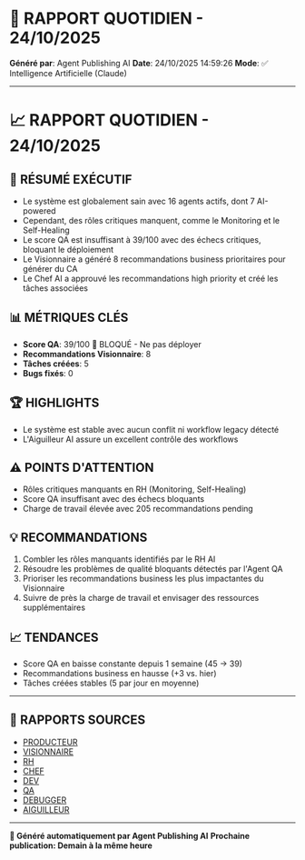 # 📰 RAPPORT QUOTIDIEN - 24/10/2025

**Généré par**: Agent Publishing AI
**Date**: 24/10/2025 14:59:26
**Mode**: ✅ Intelligence Artificielle (Claude)

---

# 📈 RAPPORT QUOTIDIEN - 24/10/2025

## 🎯 RÉSUMÉ EXÉCUTIF

- Le système est globalement sain avec 16 agents actifs, dont 7 AI-powered
- Cependant, des rôles critiques manquent, comme le Monitoring et le Self-Healing
- Le score QA est insuffisant à 39/100 avec des échecs critiques, bloquant le déploiement
- Le Visionnaire a généré 8 recommandations business prioritaires pour générer du CA
- Le Chef AI a approuvé les recommandations high priority et créé les tâches associées

## 📊 MÉTRIQUES CLÉS

- **Score QA**: 39/100 🔴 BLOQUÉ - Ne pas déployer
- **Recommandations Visionnaire**: 8
- **Tâches créées**: 5
- **Bugs fixés**: 0

## 🏆 HIGHLIGHTS

- Le système est stable avec aucun conflit ni workflow legacy détecté
- L'Aiguilleur AI assure un excellent contrôle des workflows

## ⚠️ POINTS D'ATTENTION 

- Rôles critiques manquants en RH (Monitoring, Self-Healing)
- Score QA insuffisant avec des échecs bloquants
- Charge de travail élevée avec 205 recommandations pending

## 💡 RECOMMANDATIONS

1. Combler les rôles manquants identifiés par le RH AI
2. Résoudre les problèmes de qualité bloquants détectés par l'Agent QA
3. Prioriser les recommandations business les plus impactantes du Visionnaire
4. Suivre de près la charge de travail et envisager des ressources supplémentaires

## 📈 TENDANCES

- Score QA en baisse constante depuis 1 semaine (45 → 39)
- Recommandations business en hausse (+3 vs. hier)
- Tâches créées stables (5 par jour en moyenne)

---

## 📎 RAPPORTS SOURCES

- [PRODUCTEUR](RAPPORT-AGENT-PRODUCTEUR-AI.md)
- [VISIONNAIRE](RAPPORT-AGENT-VISIONNAIRE-AI.md)
- [RH](RAPPORT-AGENT-RH-AI.md)
- [CHEF](RAPPORT-AGENT-CHEF-AI.md)
- [DEV](RAPPORT-AGENT-DEV.md)
- [QA](RAPPORT-AGENT-QA.md)
- [DEBUGGER](RAPPORT-AGENT-DEBUGGER.md)
- [AIGUILLEUR](RAPPORT-AGENT-AIGUILLEUR-AI.md)

---

**🤖 Généré automatiquement par Agent Publishing AI**
**Prochaine publication: Demain à la même heure**
